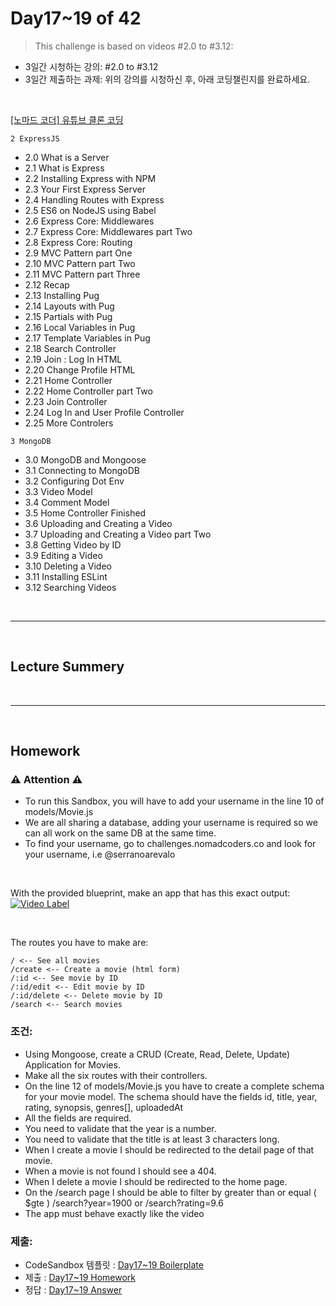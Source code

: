 
# Day17~19 of 42

> This challenge is based on videos #2.0 to #3.12:

- 3일간 시청하는 강의: #2.0 to #3.12
- 3일간 제출하는 과제: 위의 강의를 시청하신 후, 아래 코딩챌린지를 완료하세요.

<br/>

[[노마드 코더] 유튜브 클론 코딩](https://academy.nomadcoders.co/courses/enrolled/435438)

`2 ExpressJS`
- 2.0 What is a Server 
- 2.1 What is Express 
- 2.2 Installing Express with NPM 
- 2.3 Your First Express Server 
- 2.4 Handling Routes with Express 
- 2.5 ES6 on NodeJS using Babel 
- 2.6 Express Core: Middlewares 
- 2.7 Express Core: Middlewares part Two 
- 2.8 Express Core: Routing 
- 2.9 MVC Pattern part One 
- 2.10 MVC Pattern part Two 
- 2.11 MVC Pattern part Three 
- 2.12 Recap 
- 2.13 Installing Pug 
- 2.14 Layouts with Pug 
- 2.15 Partials with Pug 
- 2.16 Local Variables in Pug 
- 2.17 Template Variables in Pug 
- 2.18 Search Controller 
- 2.19 Join : Log In HTML 
- 2.20 Change Profile HTML 
- 2.21 Home Controller 
- 2.22 Home Controller part Two 
- 2.23 Join Controller 
- 2.24 Log In and User Profile Controller 
- 2.25 More Controlers 
 
`3 MongoDB`
- 3.0 MongoDB and Mongoose 
- 3.1 Connecting to MongoDB 
- 3.2 Configuring Dot Env 
- 3.3 Video Model 
- 3.4 Comment Model 
- 3.5 Home Controller Finished 
- 3.6 Uploading and Creating a Video 
- 3.7 Uploading and Creating a Video part Two 
- 3.8 Getting Video by ID 
- 3.9 Editing a Video 
- 3.10 Deleting a Video 
- 3.11 Installing ESLint 
- 3.12 Searching Videos 
 

<br/>

---

<br/>

## Lecture Summery

<br/>

---

<br/>

## Homework 

### ⚠️ Attention ⚠️
- To run this Sandbox, you will have to add your username in the line 10 of models/Movie.js
- We are all sharing a database, adding your username is required so we can all work on the same DB at the same time.
- To find your username, go to challenges.nomadcoders.co and look for your username, i.e @serranoarevalo

 
<br/>


With the provided blueprint, make an app that has this exact output: 
[![Video Label](http://img.youtube.com/vi/eeFLsUzNy7g/0.jpg)](https://youtu.be/eeFLsUzNy7g)

<br/>

The routes you have to make are:
```
/ <-- See all movies
/create <-- Create a movie (html form)
/:id <-- See movie by ID
/:id/edit <-- Edit movie by ID
/:id/delete <-- Delete movie by ID
/search <-- Search movies
```

### 조건:
- Using Mongoose, create a CRUD (Create, Read, Delete, Update) Application for Movies.
- Make all the six routes with their controllers.
- On the line 12 of models/Movie.js you have to create a complete schema for your movie model. The schema should have the fields id, title, year, rating, synopsis, genres[], uploadedAt
- All the fields are required.
- You need to validate that the year is a number.
- You need to validate that the title is at least 3 characters long.
- When I create a movie I should be redirected to the detail page of that movie.
- When a movie is not found I should see a 404.
- When I delete a movie I should be redirected to the home page.
- On the /search page I should be able to filter by greater than or equal ( $gte ) /search?year=1900 or /search?rating=9.6
- The app must behave exactly like the video


### 제출:
- CodeSandbox 템플릿 : [Day17~19 Boilerplate](https://codesandbox.io/s/day-17-18-19-blueprint-1ub1z)
- 제출 : [Day17~19 Homework](https://codesandbox.io/s/day-17-18-19-blueprint-n418t)
- 정답 : [Day17~19 Answer]()